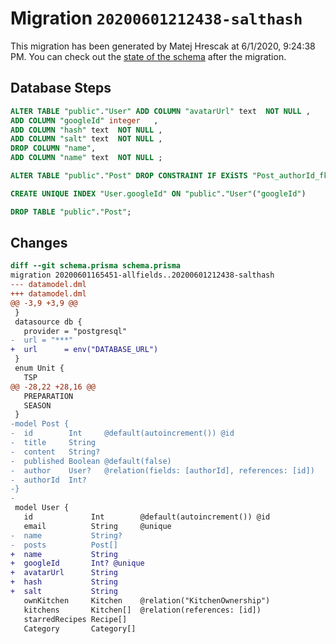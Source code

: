 # Migration `20200601212438-salthash`

This migration has been generated by Matej Hrescak at 6/1/2020, 9:24:38 PM.
You can check out the [state of the schema](./schema.prisma) after the migration.

## Database Steps

```sql
ALTER TABLE "public"."User" ADD COLUMN "avatarUrl" text  NOT NULL ,
ADD COLUMN "googleId" integer   ,
ADD COLUMN "hash" text  NOT NULL ,
ADD COLUMN "salt" text  NOT NULL ,
DROP COLUMN "name",
ADD COLUMN "name" text  NOT NULL ;

ALTER TABLE "public"."Post" DROP CONSTRAINT IF EXiSTS "Post_authorId_fkey";

CREATE UNIQUE INDEX "User.googleId" ON "public"."User"("googleId")

DROP TABLE "public"."Post";
```

## Changes

```diff
diff --git schema.prisma schema.prisma
migration 20200601165451-allfields..20200601212438-salthash
--- datamodel.dml
+++ datamodel.dml
@@ -3,9 +3,9 @@
 }
 datasource db {
   provider = "postgresql"
-  url = "***"
+  url      = env("DATABASE_URL")
 }
 enum Unit {
   TSP
@@ -28,22 +28,16 @@
   PREPARATION
   SEASON
 }
-model Post {
-  id        Int     @default(autoincrement()) @id
-  title     String
-  content   String?
-  published Boolean @default(false)
-  author    User?   @relation(fields: [authorId], references: [id])
-  authorId  Int?
-}
-
 model User {
   id             Int        @default(autoincrement()) @id
   email          String     @unique
-  name           String?
-  posts          Post[]
+  name           String
+  googleId       Int? @unique
+  avatarUrl      String
+  hash           String
+  salt           String
   ownKitchen     Kitchen    @relation("KitchenOwnership")
   kitchens       Kitchen[]  @relation(references: [id])
   starredRecipes Recipe[]
   Category       Category[]
```


